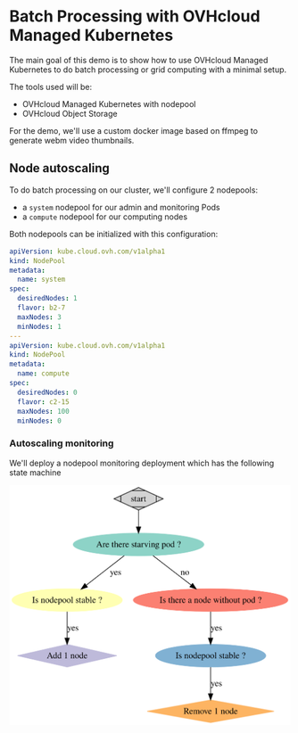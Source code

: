 # Batch Processing with OVHcloud Managed Kubernetes

The main goal of this demo is to show how to use OVHcloud Managed Kubernetes to do batch processing or grid computing with a minimal setup.

The tools used will be:
- OVHcloud Managed Kubernetes with nodepool
- OVHcloud Object Storage

For the demo, we'll use a custom docker image based on ffmpeg to generate webm video thumbnails.

## Node autoscaling

To do batch processing on our cluster, we'll configure 2 nodepools:
- a `system` nodepool for our admin and monitoring Pods
- a `compute` nodepool for our computing nodes

Both nodepools can be initialized with this configuration:

```yaml
apiVersion: kube.cloud.ovh.com/v1alpha1
kind: NodePool
metadata:
  name: system
spec:
  desiredNodes: 1
  flavor: b2-7
  maxNodes: 3
  minNodes: 1
---
apiVersion: kube.cloud.ovh.com/v1alpha1
kind: NodePool
metadata:
  name: compute
spec:
  desiredNodes: 0
  flavor: c2-15
  maxNodes: 100
  minNodes: 0
```

### Autoscaling monitoring

We'll deploy a nodepool monitoring deployment which has the following state machine

![autoscaling](./autoscaling-statemachine.svg)


